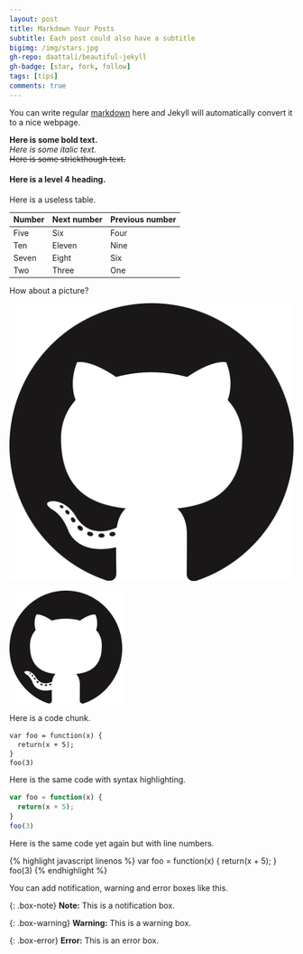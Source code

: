```yaml
---
layout: post
title: Markdown Your Posts
subtitle: Each post could also have a subtitle
bigimg: /img/stars.jpg
gh-repo: daattali/beautiful-jekyll
gh-badge: [star, fork, follow]
tags: [tips]
comments: true
---
```


You can write regular [markdown](https://github.com/adam-p/markdown-here/wiki/Markdown-Cheatsheet "Markdown Cheatsheet") here and Jekyll will automatically convert it to a nice webpage.

**Here is some bold text.**  
*Here is some italic text.*  
~~Here is some strickthough text.~~

#### Here is a level 4 heading.  

Here is a useless table.  

| Number | Next number | Previous number |
| :------ |:--- | :--- |
| Five | Six | Four |
| Ten | Eleven | Nine |
| Seven | Eight | Six |
| Two | Three | One |

How about a picture?  

![github_logos](https://github.com/Nov05/nov05.github.io/blob/master/img/2019-06-15-markdown-your-posts/github-logo-icon-0.png?raw=true)

<img src="https://github.com/Nov05/nov05.github.io/blob/master/img/2019-06-15-markdown-your-posts/github-logo-icon-0.png?raw=true" width="200" height="200"/>

Here is a code chunk.  
~~~
var foo = function(x) {
  return(x + 5);
}
foo(3)
~~~

Here is the same code with syntax highlighting.  
```javascript
var foo = function(x) {
  return(x + 5);
}
foo(3)
```

Here is the same code yet again but with line numbers.  

{% highlight javascript linenos %}
var foo = function(x) {
  return(x + 5);
}
foo(3)
{% endhighlight %}

You can add notification, warning and error boxes like this.  

{: .box-note}
**Note:** This is a notification box.  

{: .box-warning}
**Warning:** This is a warning box.  

{: .box-error}
**Error:** This is an error box.   













